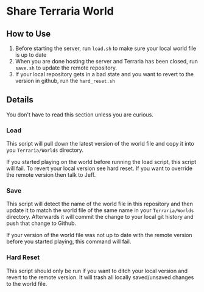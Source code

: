 # Share Terraria World

## How to Use

1. Before starting the server, run `load.sh` to make sure your local world file is up to date
2. When you are done hosting the server and Terraria has been closed, run `save.sh` to update the remote repository.
3. If your local repository gets in a bad state and you want to revert to the version in github, run the `hard_reset.sh`

## Details

You don't have to read this section unless you are curious.

### Load

This script will pull down the latest version of the world file and copy it into you `Terraria/Worlds` directory.

If you started playing on the world before running the load script, this script will fail. To revert your local version see hard reset. If you want to override the remote version then talk to Jeff.

### Save

This script will detect the name of the world file in this repository and then update it to match the world file of the same name in your `Terraria/Worlds` directory. Afterwards it will commit the change to your local git history and push that change to Github.

If your version of the world file was not up to date with the remote version before you started playing, this command will fail.

### Hard Reset

This script should only be run if you want to ditch your local version and revert to the remote version. It will trash all locally saved/unsaved changes to the world file.
